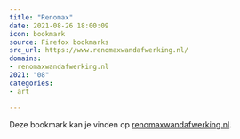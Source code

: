 ```yaml
---
title: "Renomax"
date: 2021-08-26 18:00:09
icon: bookmark
source: Firefox bookmarks
src_url: https://www.renomaxwandafwerking.nl/
domains:
- renomaxwandafwerking.nl
2021: "08"
categories:
- art

---
```

Deze bookmark kan je vinden op [renomaxwandafwerking.nl](https://www.renomaxwandafwerking.nl/).
